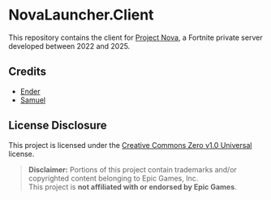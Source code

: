 # NovaLauncher.Client

This repository contains the client for [Project Nova](https://novafn.dev), a Fortnite private server developed between 2022 and 2025.

## Credits

- [Ender](https://github.com/Ender-0001)
- [Samuel](https://github.com/samuelsiv)

## License Disclosure

This project is licensed under the [Creative Commons Zero v1.0 Universal](https://creativecommons.org/publicdomain/zero/1.0/) license.

> **Disclaimer:** Portions of this project contain trademarks and/or copyrighted content belonging to Epic Games, Inc.  
> This project is **not affiliated with or endorsed by Epic Games**.
